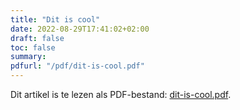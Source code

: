 ```yaml
---
title: "Dit is cool"
date: 2022-08-29T17:41:02+02:00
draft: false
toc: false
summary:
pdfurl: "/pdf/dit-is-cool.pdf"
---
```


Dit artikel is te lezen als PDF-bestand:
[dit-is-cool.pdf](/pdf/dit-is-cool.pdf).
